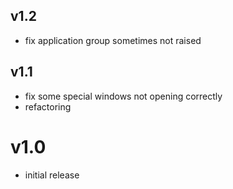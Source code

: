 ## v1.2
- fix application group sometimes not raised

## v1.1
- fix some special windows not opening correctly
- refactoring 

# v1.0
- initial release 

